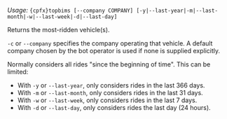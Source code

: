 *Usage:* `{cpfx}topbims [--company COMPANY] [-y|--last-year|-m|--last-month|-w|--last-week|-d|--last-day]`

Returns the most-ridden vehicle(s).

`-c` or `--company` specifies the company operating that vehicle. A default company chosen by the bot operator is used if none is supplied explicitly.

Normally considers all rides "since the beginning of time". This can be limited:
* With `-y` or `--last-year`, only considers rides in the last 366 days.
* With `-m` or `--last-month`, only considers rides in the last 31 days.
* With `-w` or `--last-week`, only considers rides in the last 7 days.
* With `-d` or `--last-day`, only considers rides the last day (24 hours).
